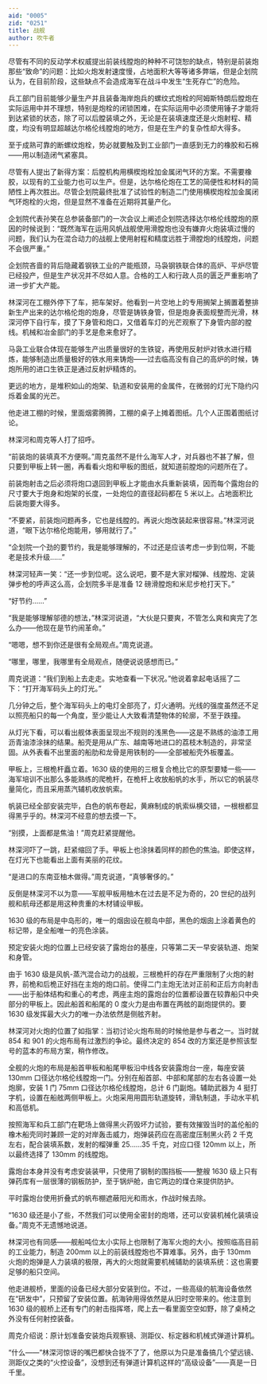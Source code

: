 ```yaml
---
aid: "0005"
zid: "0251"
title: 战舰
author: 吹牛者
---
```


尽管有不同的反动学术权威提出前装线膛炮的种种不可饶恕的缺点，特别是前装炮那些“致命”的问题：比如火炮发射速度慢，占地面积大等等诸多弊端，但是企划院认为，在目前阶段，这些缺点不会造成海军在战斗中发生“生死存亡”的危险。

兵工部门目前能够少量生产并且装备海岸炮兵的螺纹式炮栓的阿姆斯特朗后膛炮在实际运用中并不理想，特别是炮栓的闭锁困难，在实际运用中必须使用锤子才能将到达紧锁的状态，除了可以后膛装填之外，无论是在装填速度还是火炮射程、精度，均没有明显超越达尔格伦线膛炮的地方，但是在生产的复杂性却大得多。

至于成熟可靠的断螺纹炮栓，势必就要触及到工业部门一直感到无力的橡胶和石棉——用以制造闭气紧塞具。

尽管有人提出了新得方案：后膛机构用横楔炮栓加金属闭气环的方案。不需要橡胶，以现有的工业能力也可以生产。但是，达尔格伦炮在工艺的简便性和材料的简陋性上再次胜出。尽管企划院最终批准了试验性的制造二门使用横楔炮栓加金属闭气环炮栓的火炮，但是显然不准备在近期将其量产化。

企划院代表孙笑在总参装备部门的一次会议上阐述企划院选择达尔格伦线膛炮的原因的时候说到：“既然海军在运用风帆战舰使用滑膛炮也没有嫌弃火炮装填过慢的问题，我们认为在混合动力的战舰上使用射程和精度远胜于滑膛炮的线膛炮，问题不会很严重。”

企划院吝啬的背后隐藏着钢铁工业的产能瓶颈，马袅钢铁联合体的高炉、平炉尽管已经投产，但是生产状况并不尽如人意。合格的工人和行政人员的匮乏严重影响了进一步扩大产能。

林深河在工棚外停下了车，把车架好。他看到一片空地上的专用搁架上搁置着整排新生产出来的达尔格伦炮的炮身，尽管是铸铁身管，但是炮身表面规整而光滑，林深河停下自行车，摸了下身管和炮口，又借着车灯的光芒观察了下身管内部的膛线。机械和冶金部门的手艺是愈来愈好了。

马袅工业联合体现在能够生产出质量很好的生铁锭，再使用反射炉对铁水进行精炼，能够制造出质量极好的铁水用来铸炮——过去临高没有自己的高炉的时候，铸炮所用的进口生铁正是通过反射炉精炼的。

更远的地方，是堆积如山的炮架、轨道和安装用的金属件，在微弱的灯光下隐约闪烁着金属的光芒。

他走进工棚的时候，里面烟雾腾腾，工棚的桌子上摊着图纸。几个人正围着图纸讨论。

林深河和周克等人打了招呼。

“前装炮的装填真不方便啊。”周克虽然不是什么海军人才，对兵器也不甚了解，但只要到甲板上转一圈，再看看火炮和甲板的图纸，就知道前膛炮的问题所在了。

前装炮射击之后必须将炮口退回到甲板上才能由水兵重新装填，因而每个露炮台的尺寸要大于炮身和炮架的长度，一处炮位的直径起码都在 5 米以上。占地面积比后装炮要大得多。

“不要紧，前装炮问题再多，它也是线膛的。再说火炮改装起来很容易。”林深河说道，“眼下达尔格伦炮能用，够用就行了。”

“企划院一个劲的要节约，我是能够理解的，不过还是应该考虑一步到位啊，不能老是技术升级……”

林深河轻声一笑：“还一步到位呢。这么说吧，要不是大家对榴弹、线膛炮、定装弹步枪的呼声这么高，企划院多半是准备 12 磅滑膛炮和米尼步枪打天下。”

“好节约……”

“我是能够理解邬德的想法，”林深河说道，“大伙是只要爽，不管怎么爽和爽完了怎么办——他现在是节约闹革命。”

“嗯嗯，想不到你还是很有全局观点。”周克说道。

“哪里，哪里，我哪里有全局观点，随便说说感想而已。”

周克说道：“我们到船上去走走。实地查看一下状况。”他说着拿起电话摇了二下：“打开海军码头上的灯光。”

几分钟之后，整个海军码头上的电灯全部亮了，灯火通明。光线的强度虽然还不足以照亮船只的每一个角度，至少能让人大致看清楚物体的轮廓，不至于跌撞。

从灯光下看，可以看出舰体表面呈现出不规则的浅黑色——这是不熟练的油漆工用沥青油漆涂抹的结果。船壳是用从广东、越南等地进口的荔枝木制造的，非常坚固。从外表看不出里面的船肋和龙骨是用铁制的——全部被船壳外板覆盖。

甲板上，三根桅杆矗立着。1630 级的使用的三根复合桅比它的原型要矮一些——海军培训不出那么多能熟练的爬桅杆，在桅杆上收放船帆的水手，所以它的帆装尽量简化，而且采用蒸汽辅机收放帆索。

帆装已经全部安装完毕，白色的帆布卷起，黄麻制成的帆索纵横交错，一根根都显得黑乎乎的。林深河不经意的想去摸一下。

“别摸，上面都是焦油！”周克赶紧提醒他。

林深河吓了一跳，赶紧缩回了手。甲板上也涂抹着同样的颜色的焦油。即使这样，在灯光下也能看出上面有美丽的花纹。

“是进口的东南亚柚木做得。”周克说道，“真够奢侈的。”

反倒是林深河不以为意——军舰甲板用柚木在过去是不足为奇的，20 世纪的战列舰和航母还都是用这种贵重的木材铺设甲板。

1630 级的布局是中岛形的，唯一的烟囱设在舰岛中部，黑色的烟囱上涂着黄色的标记带，是全船唯一的亮色涂装。

预定安装火炮的位置上已经安装了露炮台的基座，只等第二天一早安装轨道、炮架和身管。

由于 1630 级是风帆-蒸汽混合动力的战舰，三根桅杆的存在严重限制了火炮的射界，前桅和后桅正好挡在主炮的炮口前。使得二门主炮无法对正前和正后方向射击——出于船体结构和重心的考虑，两座主炮的露炮台的位置都设置在较靠船只中央部分的甲板上。因此船首和船尾的 0 度火力是由布置在两舷的副炮提供的。要 1630 级发挥最大火力的唯一办法依然是侧舷齐射。

林深河对火炮的位置了如指掌：当初讨论火炮布局的时候他是参与者之一。当时就 854 和 901 的火炮布局有过激烈的争论。最终决定的 854 改的方案还是参照该型号的蓝本的布局方案，稍作修改。

全舰的火炮的布局是船首甲板和船尾甲板沿中线各安装露炮台一座，每座安装 130mm 口径达尔格伦线膛炮一门。分别在船首部、中部和尾部的左右各设置一处炮廓，安装 1 门 75mm 口径达尔格伦线膛炮，总计 6 门副炮。辅助武器为 4 挺打字机，设置在船舷两侧甲板上。火炮采用用圆形轨道旋转，滑轨制退，手动水平机和高低机。

按照海军和兵工部门在靶场上做得黑火药毁坏力试验，要有效摧毁当时的盖伦船的橡木船壳同时兼顾一定的对岸轰击威力，炮弹装药应在高密度压制黑火药 2 千克左右，配合装填系数，发射的榴弹重 25……35 千克，对应口径 120mm 以上，所以最终选择了 130mm 的线膛炮。

露炮台本身并没有考虑安装装甲，只使用了钢制的围挡板——整艘 1630 级上只有弹药库有一层很薄的钢板防护，至于锅炉舱，由它两边的煤仓来提供防护。

平时露炮台使用折叠式的帆布棚遮蔽阳光和雨水，作战时候去除。

“1630 级还是小了些，不然我们可以使用全密封的炮塔，还可以安装机械化装填设备。”周克不无遗憾地说道。

林深河也有同感——舰船吨位太小实际上也限制了海军火炮的大小。按照临高目前的工业能力，制造 200mm 以上的前装线膛炮也不算难事。另外，由于 130mm 火炮的炮弹是人力装填的极限，再大的火炮就需要机械辅助的装填系统：这也需要足够的船只空间。

他走进舰桥，里面的设备已经大部分安装到位。不过，一些高级的航海设备依然在“研发中”，只预留了安装位置。航海钟用得依然是从旧时空带来的。他注意到 1630 级的舰桥上还有专门的射击指挥塔，爬上去一看里面空空如野，除了桌椅之外没有任何射控装备。

周克介绍说：原计划准备安装炮兵观察镜、测距仪、标定器和机械式弹道计算机。

“什么——”林深河惊讶的嘴巴都快合拢不了了，他原以为只是准备搞几个望远镜、测距仪之类的“火控设备”，没想到还有弹道计算机这样的“高级设备”——真是一日千里。
